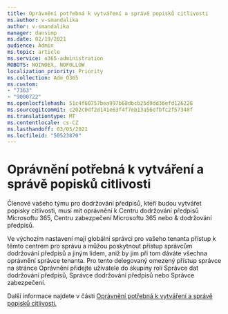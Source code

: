 ```yaml
---
title: Oprávnění potřebná k vytváření a správě popisků citlivosti
ms.author: v-smandalika
author: v-smandalika
manager: dansimp
ms.date: 02/19/2021
audience: Admin
ms.topic: article
ms.service: o365-administration
ROBOTS: NOINDEX, NOFOLLOW
localization_priority: Priority
ms.collection: Adm_O365
ms.custom:
- "7363"
- "9000722"
ms.openlocfilehash: 51c4f60757bea997b68dbcb25d9dd36efd126228
ms.sourcegitcommit: c202c0df2d141e63f4f7eb13a56efbfc2f57348f
ms.translationtype: MT
ms.contentlocale: cs-CZ
ms.lasthandoff: 03/05/2021
ms.locfileid: "50523870"
---
```

# <a name="permissions-required-to-create-and-manage-sensitivity-labels"></a>Oprávnění potřebná k vytváření a správě popisků citlivosti

Členové vašeho týmu pro dodržování předpisů, kteří budou vytvářet popisky citlivosti, musí mít oprávnění k Centru dodržování předpisů Microsoftu 365, Centru zabezpečení Microsoftu 365 nebo & dodržování předpisů.

Ve výchozím nastavení mají globální správci pro vašeho tenanta přístup k těmto centrem pro správu a můžou poskytnout přístup správcům dodržování předpisů a jiným lidem, aniž by jim při tom dáváte všechna oprávnění správce tenanta. Pro tento delegovaný omezený  přístup správce na stránce Oprávnění přidejte uživatele do skupiny rolí Správce dat dodržování předpisů, Správce dodržování předpisů nebo Správce zabezpečení.

Další informace najdete v části [Oprávnění potřebná k vytváření a správě popisků citlivosti.](https://docs.microsoft.com/microsoft-365/compliance/get-started-with-sensitivity-labels)